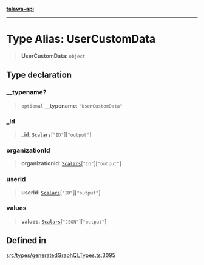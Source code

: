 [**talawa-api**](../../../README.md)

***

# Type Alias: UserCustomData

> **UserCustomData**: `object`

## Type declaration

### \_\_typename?

> `optional` **\_\_typename**: `"UserCustomData"`

### \_id

> **\_id**: [`Scalars`](Scalars.md)\[`"ID"`\]\[`"output"`\]

### organizationId

> **organizationId**: [`Scalars`](Scalars.md)\[`"ID"`\]\[`"output"`\]

### userId

> **userId**: [`Scalars`](Scalars.md)\[`"ID"`\]\[`"output"`\]

### values

> **values**: [`Scalars`](Scalars.md)\[`"JSON"`\]\[`"output"`\]

## Defined in

[src/types/generatedGraphQLTypes.ts:3095](https://github.com/Suyash878/talawa-api/blob/f376d03c37e9acd046e7cc983947432c95f74442/src/types/generatedGraphQLTypes.ts#L3095)
